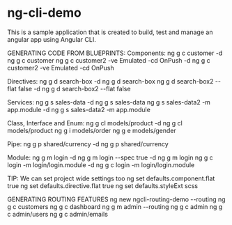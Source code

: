 # ng-cli-demo
This is a sample application that is created to build, test and manage an angular app using Angular CLI.

GENERATING CODE FROM BLUEPRINTS:
Components:
ng g c customer -d
ng g c customer
ng g c customer2 -ve Emulated -cd OnPush -d
ng g c customer2 -ve Emulated -cd OnPush

Directives:
ng g d search-box -d
ng g d search-box
ng g d search-box2 --flat false -d
ng g d search-box2 --flat false

Services:
ng g s sales-data -d
ng g s sales-data
ng g s sales-data2 -m app.module -d
ng g s sales-data2 -m app.module

Class, Interface and Enum: 
ng g cl models/product -d
ng g cl models/product
ng g i models/order
ng g e models/gender

Pipe:
ng g p shared/currency -d
ng g p shared/currency

Module:
ng g m login -d
ng g m login --spec true -d
ng g m login
ng g c login -m login/login.module -d
ng g c login -m login/login.module

TIP: We can set project wide settings too
ng set defaults.component.flat true
ng set defaults.directive.flat true
ng set defaults.styleExt scss


GENERATING ROUTING FEATURES
ng new ngcli-routing-demo --routing
ng g c customers
ng g c dashboard
ng g m admin --routing
ng g c admin
ng g c admin/users
ng g c admin/emails